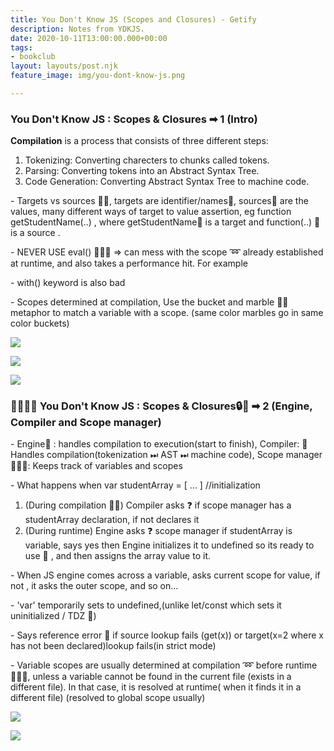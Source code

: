 ```yaml
---
title: You Don't Know JS (Scopes and Closures) - Getify
description: Notes from YDKJS.
date: 2020-10-11T13:00:00.000+00:00
tags:
- bookclub
layout: layouts/post.njk
feature_image: img/you-dont-know-js.png

---
```

### You Don't Know JS : Scopes & Closures ➡ 1 (Intro)

**Compilation** is a process that consists of three different steps:

1. Tokenizing: Converting charecters to chunks called tokens.
2. Parsing: Converting tokens into an Abstract Syntax Tree.
3. Code Generation: Converting Abstract Syntax Tree to machine code.

\- Targets vs sources 🎯🥧, targets are identifier/names🎯, sources🥧 are the values, many different ways of target to value assertion, eg function getStudentName(..) , where getStudentName🎯 is a target and function(..) 🥧is a source .

\- NEVER USE eval() 👎🏻🚫 => can mess with the scope ➿ already established at runtime, and also takes a performance hit. For example

\- with() keyword is also bad

\- Scopes determined at compilation, Use the bucket and marble 🥃🎱 metaphor to match a variable with a scope. (same color marbles go in same color buckets)

![](https://keep.google.com/u/0/media/v2/1KgxxWuNsUxUchJ9uLHoSTYcrLx2rfuFk8qSZC_khQzIPQJQJd8ccDf2m-AyHKXg/1gEwbTVVrohitdcgvSQOky4k7fA2xDfhctdF4VWglXyVhc8MrWf8uppf2WXiJewU?accept=image/gif,image/jpeg,image/jpg,image/png,image/webp,audio/aac&sz=1180)

![](https://keep.google.com/u/0/media/v2/1KgxxWuNsUxUchJ9uLHoSTYcrLx2rfuFk8qSZC_khQzIPQJQJd8ccDf2m-AyHKXg/1OMbB6Ya6U8K0Mv82ip40MjnPEHpASUC3R186dN9EfiXE7G2QdrkbWq648B_V7g?accept=image/gif,image/jpeg,image/jpg,image/png,image/webp,audio/aac&sz=822)

![](https://keep.google.com/u/0/media/v2/1KgxxWuNsUxUchJ9uLHoSTYcrLx2rfuFk8qSZC_khQzIPQJQJd8ccDf2m-AyHKXg/1eLJvVFrbO-IiAHyQ1Lp0UgiMEe5lyJgOhBqMNoTikSewpy0QiKopbMfGt4J2KEM?accept=image/gif,image/jpeg,image/jpg,image/png,image/webp,audio/aac&sz=840)

### 👩‍💻👩‍💻 You Don't Know JS : Scopes & Closures🔒🎉 ➡ 2 (Engine, Compiler and Scope manager)

\- Engine🚂 : handles compilation to execution(start to finish), Compiler: 📄 Handles compilation(tokenization ⏭ AST ⏭ machine code), Scope manager 👨🏻‍💼: Keeps track of variables and scopes

\- What happens when var studentArray = \[ ... \] //initialization

1. (During compilation 📄💨) Compiler asks ❓ if scope manager has a studentArray declaration, if not declares it
2. (During runtime) Engine asks ❓ scope manager if studentArray is variable, says yes then Engine initializes it to undefined so its ready to use 🏁 , and then assigns the array value to it.

\- When JS engine comes across a variable, asks current scope for value, if not , it asks the outer scope, and so on...

\- 'var' temporarily sets to undefined,(unlike let/const which sets it uninitialized / TDZ 🔪)

\- Says reference error 🤯 if source lookup fails (get(x)) or target(x=2 where x has not been declared)lookup fails(in strict mode)

\- Variable scopes are usually determined at compilation ➿ before runtime🏃🏻‍♂️, unless a variable cannot be found in the current file (exists in a different file). In that case, it is resolved at runtime( when it finds it in a different file) (resolved to global scope usually)

![](https://keep.google.com/u/0/media/v2/16P__GInVbbaNKlDjjf-k4aW8ARWC1OyeeCXXRO-v5leSX3sAMzEHP7dU_LFqvkk/1iVr3WuBG3gxpeja8sQv7ACeSfXjyvz6Qea4-xEjYlr4te9VQ6lFIdJU6O0ryiw?accept=image/gif,image/jpeg,image/jpg,image/png,image/webp,audio/aac&sz=1126)

![](https://keep.google.com/u/0/media/v2/16P__GInVbbaNKlDjjf-k4aW8ARWC1OyeeCXXRO-v5leSX3sAMzEHP7dU_LFqvkk/1Bvu2z0tFGV6TsUjXvb44SuRXkT8sXujIeRYErklZTvzGrh_zl58gCEx2ikYM-g?accept=image/gif,image/jpeg,image/jpg,image/png,image/webp,audio/aac&sz=1044)